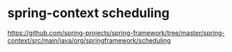 # spring-context scheduling

https://github.com/spring-projects/spring-framework/tree/master/spring-context/src/main/java/org/springframework/scheduling
